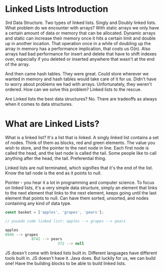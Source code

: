 # Linked Lists Introduction 

3rd Data Structure. Two types of linked lists. Singly and Doubly linked lists. What problem do we encounter with arrays? With static arrays we only have a certain amount of data or memory that can be allocated. Dynamic arrays and static can increase their memory once it hits a certain limit and double up in another location. That operation once in a while of doubling up the array in memory has a performance implication, that costs us O(n). Also arrays had bad performance for insert and delete that have to shift indexes over, especially if you deleted or inserted anywhere that wasn't at the end of the array.

And then came hash tables. They were great. Could store wherever we wanted in memory and hash tables would take care of it for us. Didn't have to worry about problems we had with arrays. Unfortunately, they weren't ordered. How can we solve this problem? Linked lists to the rescue. 

Are Linked lists the best data structures? No. There are tradeoffs as always when it comes to data structures. 

# What are Linked Lists?

What is a linked list? It's a list that is linked. A singly linked list contains a set of nodes. Think of them as blocks, red and green elements. The value you wish to store, and the pointer to the next node in line. Each first node is called the head, and the last node is called the tail. Some people like to call anything after the head, the tail. Preferential thing. 

Linked lists are null terminated, which signifies that it's the end of the list. Know the tail node is the end as it points to null.

Pointer - you hear it a lot in programming and computer science. To focus on linked lists, it's a very simple data structure, simply an element that links to the next element that links to the next element, keeps going until the last element that points to null. Can have them sorted, unsorted, and nodes containing any kind of data type. 

```js
const basket = ['apples', 'grapes', 'pears'];

// psuedo code linked list: apples --> grapes --> pears

apples 
8946 --> grapes 
            8742 --> pears 
                        372 --> null
```

JS doesn't come with linked lists built in. Different languages have different tools built in. JS doesn't have it. Java does. But luckily for us, we can build one! Have the building blocks to be able to build linked lists.